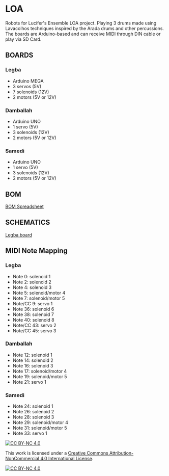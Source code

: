 # LOA
Robots for Lucifer's Ensemble LOA project.
Playing 3 drums made using Lavacolhos techniques inspired by the Arada drums and other percussions.
The boards are Arduino-based and can receive MIDI through DIN cable or play via SD Card.

## BOARDS

### Legba 
- Arduino MEGA
- 3 servos (5V)
- 7 solenoids (12V)
- 2 motors (5V or 12V)

### Damballah
- Arduino UNO
- 1 servo (5V)
- 3 solenoids (12V)
- 2 motors (5V or 12V)

### Samedi
- Arduino UNO
- 1 servo (5V)
- 3 solenoids (12V)
- 2 motors (5V or 12V)

## BOM
[BOM Spreadsheet](https://docs.google.com/spreadsheets/d/1H9ps_YcNi2U3gRdNnN2o0KlRJA077tAUcP5HMw0Rx48/edit?usp=sharing)

## SCHEMATICS
[Legba board](../master/schematics/Legba_schematic_rev1.pdf)

## MIDI Note Mapping
### Legba
- Note 0: solenoid 1
- Note 2: solenoid 2
- Note 4: solenoid 3
- Note 5: solenoid/motor 4
- Note 7: solenoid/motor 5
- Note/CC 9: servo 1
- Note 36: solenoid 6
- Note 38: solenoid 7 
- Note 40: solenoid 8
- Note/CC 43: servo 2
- Note/CC 45: servo 3

### Damballah
- Note 12: solenoid 1
- Note 14: solenoid 2
- Note 16: solenoid 3
- Note 17: solenoid/motor 4
- Note 19: solenoid/motor 5
- Note 21: servo 1

### Samedi
- Note 24: solenoid 1
- Note 26: solenoid 2
- Note 28: solenoid 3
- Note 29: solenoid/motor 4
- Note 31: solenoid/motor 5
- Note 33: servo 1

[![CC BY-NC 4.0][cc-by-nc-shield]][cc-by-nc]

This work is licensed under a
[Creative Commons Attribution-NonCommercial 4.0 International License][cc-by-nc].

[![CC BY-NC 4.0][cc-by-nc-image]][cc-by-nc]

[cc-by-nc]: https://creativecommons.org/licenses/by-nc/4.0/
[cc-by-nc-image]: https://licensebuttons.net/l/by-nc/4.0/88x31.png
[cc-by-nc-shield]: https://img.shields.io/badge/License-CC%20BY--NC%204.0-lightgrey.svg
